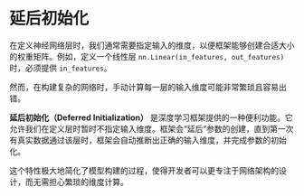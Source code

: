 # 延后初始化

在定义神经网络层时，我们通常需要指定输入的维度，以便框架能够创建合适大小的权重矩阵。例如，定义一个线性层 `nn.Linear(in_features, out_features)` 时，必须提供 `in_features`。

然而，在构建复杂的网络时，手动计算每一层的输入维度可能非常繁琐且容易出错。

**延后初始化（Deferred Initialization）** 是深度学习框架提供的一种便利功能。它允许我们在定义层时暂时不指定输入维度。框架会“延后”参数的创建，直到第一次有真实数据通过该层时，框架会自动推断出正确的输入维度，并完成参数的初始化。

这个特性极大地简化了模型构建的过程，使得开发者可以更专注于网络架构的设计，而无需担心繁琐的维度计算。

